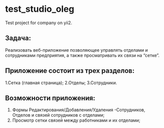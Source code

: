 test_studio_oleg
==================

Test project for company on yii2.


Задача:
-----------

Реализовать веб-приложение позволяющее управлять отделами и сотрудниками предприятия, а также просматривать их связи на “сетке”.

Приложение состоит из трех разделов:
-------------
1.Сетка (главная страница);
2.Отделы;
3.Сотрудники.

Возможности приложения:
-------------
1. Формы Редактирования/Добавления/Удаления -Сотрудников, Отделов и связей сотрудников с отделами;
2. Просмотр сетки связей между работниками и их отделами;
